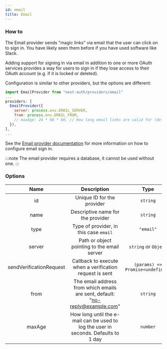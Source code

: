```yaml
---
id: email
title: Email
---
```


### How to

The Email provider sends "magic links" via email that the user can click on to sign in.
You have likely seen them before if you have used software like Slack.

Adding support for signing in via email in addition to one or more OAuth services provides a way for users to sign in if they lose access to their OAuth account (e.g. if it is locked or deleted).

Configuration is similar to other providers, but the options are different:

```js title="pages/api/auth/[...nextauth].js"
import EmailProvider from "next-auth/providers/email"
...
providers: [
  EmailProvider({
    server: process.env.EMAIL_SERVER,
    from: process.env.EMAIL_FROM,
    // maxAge: 24 * 60 * 60, // How long email links are valid for (default 24h)
  }),
],
...
```

See the [Email provider documentation](../../providers/email) for more information on how to configure email sign in.

:::note
The email provider requires a database, it cannot be used without one.
:::

### Options

|          Name           |                                     Description                                     |               Type               | Required |
| :---------------------: | :---------------------------------------------------------------------------------: | :------------------------------: | :------: |
|           id            |                             Unique ID for the provider                              |             `string`             |   Yes    |
|          name           |                          Descriptive name for the provider                          |             `string`             |   Yes    |
|          type           |                       Type of provider, in this case `email`                        |            `"email"`             |   Yes    |
|         server          |                     Path or object pointing to the email server                     |       `string` or `Object`       |   Yes    |
| sendVerificationRequest |               Callback to execute when a verification request is sent               | `(params) => Promise<undefined>` |   Yes    |
|          from           |   The email address from which emails are sent, default: "<no-reply@example.com>"   |             `string`             |    No    |
|         maxAge          | How long until the e-mail can be used to log the user in seconds. Defaults to 1 day |             `number`             |    No    |
